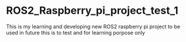# ROS2_Raspberry_pi_project_test_1
This is my learning and developing new ROS2 raspberry pi project to be used in future 
this is to test and for learning porpose only 
